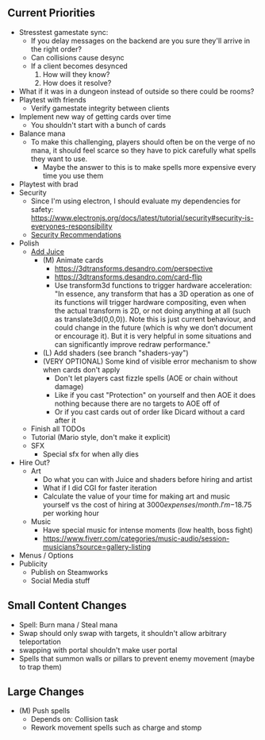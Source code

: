 ## Current Priorities
- Stresstest gamestate sync:
    - If you delay messages on the backend are you sure they'll arrive in the right order?
    - Can collisions cause desync
    - If a client becomes desynced
        1. How will they know?
        2. How does it resolve?
- What if it was in a dungeon instead of outside so there could be rooms?
- Playtest with friends
    - Verify gamestate integrity between clients
- Implement new way of getting cards over time
  - You shouldn't start with a bunch of cards
- Balance mana
  - To make this challenging, players should often be on the verge of no mana, it should feel scarce so they have to pick carefully what spells they want to use.
    - Maybe the answer to this is to make spells more expensive every time you use them
- Playtest with brad
- Security
    - Since I'm using electron, I should evaluate my dependencies for safety: https://www.electronjs.org/docs/latest/tutorial/security#security-is-everyones-responsibility
    - [Security Recommendations](https://www.electronjs.org/docs/latest/tutorial/security#checklist-security-recommendations)
- Polish
    - [Add Juice](https://itch.io/b/1219/gamedev-pro)
        - (M) Animate cards
            - https://3dtransforms.desandro.com/perspective
            - https://3dtransforms.desandro.com/card-flip
            - Use transform3d functions to trigger hardware acceleration: "In essence, any transform that has a 3D operation as one of its functions will trigger hardware compositing, even when the actual transform is 2D, or not doing anything at all (such as translate3d(0,0,0)). Note this is just current behaviour, and could change in the future (which is why we don’t document or encourage it). But it is very helpful in some situations and can significantly improve redraw performance."
        - (L) Add shaders (see branch "shaders-yay")
        - (VERY OPTIONAL) Some kind of visible error mechanism to show when cards don't apply
            - Don't let players cast fizzle spells (AOE or chain without damage)
            - Like if you cast "Protection" on yourself and then AOE it does nothing because there are no targets to AOE off of
            - Or if you cast cards out of order like Dicard without a card after it
    - Finish all TODOs
    - Tutorial (Mario style, don't make it explicit)
    - SFX
        - Special sfx for when ally dies
- Hire Out?
    - Art
        - Do what you can with Juice and shaders before hiring and artist
        - What if I did CGI for faster iteration
        - Calculate the value of your time for making art and music yourself vs the cost of hiring at $3000 expenses / month.  I'm -$18.75 per working hour
    - Music
        - Have special music for intense moments (low health, boss fight)
        - https://www.fiverr.com/categories/music-audio/session-musicians?source=gallery-listing
- Menus / Options
- Publicity
    - Publish on Steamworks
    - Social Media stuff
## Small Content Changes
- Spell: Burn mana / Steal mana
- Swap should only swap with targets, it shouldn't allow arbitrary teleportation
- swapping with portal shouldn't make user portal
- Spells that summon walls or pillars to prevent enemy movement (maybe to trap them)
## Large Changes
- (M) Push spells
  - Depends on: Collision task
  - Rework movement spells such as charge and stomp
